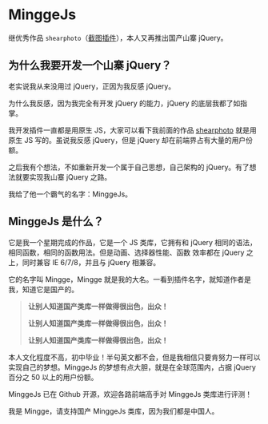 # MinggeJs

继优秀作品 `shearphoto`（[截图插件](https://github.com/drduan/shearphoto)），本人又再推出国产山寨 jQuery。

## 为什么我要开发一个山寨 jQuery？

老实说我从来没用过 jQuery，正因为我反感 jQuery。

为什么我反感，因为我完全有开发 jQuery 的能力，jQuery 的底层我都了如指掌。

我开发插件一直都是用原生 JS，大家可以看下我前面的作品 [shearphoto](https://github.com/drduan/shearphoto) 就是用原生 JS 写的。虽说我反感 jQuery，但是 jQuery 却在前端界占有大量的用户份额。

之后我有个想法，不如重新开发一个属于自己思想，自己架构的 jQuery。有了想法就要实现我山寨 jQuery 之路。

我给了他一个霸气的名字：MinggeJs。

## MinggeJs 是什么？

它是我一个星期完成的作品，它是一个 JS 类库，它拥有和 jQuery 相同的语法，相同函数，相同的函数用法。但是动画、选择器性能、函数
效率都在 jQuery 之上，同时兼容 IE 6/7/8，并且与 jQuery 相兼容。

它的名字叫 Mingge，Mingge 就是我的大名。一看到插件名字，就知道作者是我，知道它是国产的。

> **让别人知道国产类库一样做得很出色，出众！**
>
> **让别人知道国产类库一样做得很出色，出众！**
>
> **让别人知道国产类库一样做得很出色，出众！**

本人文化程度不高，初中毕业！半句英文都不会，但是我相信只要肯努力一样可以实现自己的梦想。MinggeJs 的梦想有点大胆，就是在全球范围内，占据 jQuery 百分之 50 以上的用户份额。

MinggeJs 已在 Github 开源，欢迎各路前端高手对 MinggeJs 类库进行评测！

我是 Mingge，请支持国产 MinggeJs 类库，因为我们都是中国人。
